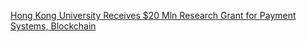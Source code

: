 [Hong Kong University Receives $20 Mln Research Grant for Payment Systems, Blockchain](https://cointelegraph.com/news/hong-kong-university-receives-20-mln-research-grant-for-payment-systems-blockchain)